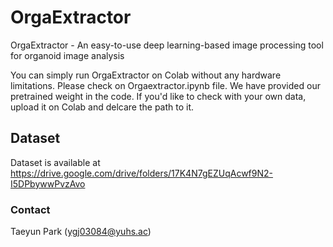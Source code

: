 # OrgaExtractor
OrgaExtractor - An easy-to-use deep learning-based image processing tool for organoid image analysis

You can simply run OrgaExtractor on Colab without any hardware limitations. Please check on Orgaextractor.ipynb file.
We have provided our pretrained weight in the code. If you'd like to check with your own data, upload it on Colab and delcare the path to it.

## Dataset
Dataset is available at https://drive.google.com/drive/folders/17K4N7gEZUqAcwf9N2-I5DPbywwPvzAvo

### Contact
Taeyun Park (ygj03084@yuhs.ac)
